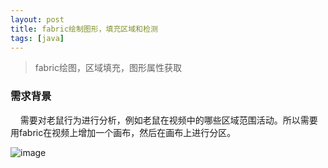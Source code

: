 ```yaml
---
layout: post
title: fabric绘制图形，填充区域和检测
tags: [java]
---
```


> fabric绘图，区域填充，图形属性获取

### 需求背景

    需要对老鼠行为进行分析，例如老鼠在视频中的哪些区域范围活动。所以需要用fabric在视频上增加一个画布，然后在画布上进行分区。

![image](https://github.com/user-attachments/assets/1a013118-bbdb-40dd-ace1-2db4795f0b67)


### 

